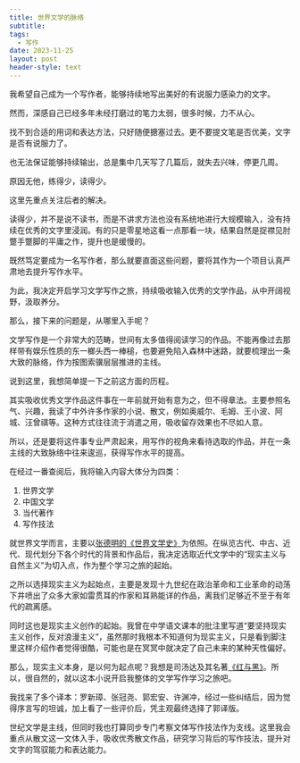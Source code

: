 ```yaml
---
title: 世界文学的脉络
subtitle: 
tags:
  - 写作
date: 2023-11-25
layout: post
header-style: text
---
```


我希望自己成为一个写作者，能够持续地写出美好的有说服力感染力的文字。

然而，深感自己已经多年未经打磨过的笔力太弱，很多时候，力不从心。

找不到合适的用词和表达方法，只好随便搪塞过去。更不要提文笔是否优美，文字是否有说服力了。

也无法保证能够持续输出，总是集中几天写了几篇后，就失去兴味，停更几周。

原因无他，练得少，读得少。

这里先重点关注后者的解决。

读得少，并不是说不读书，而是不讲求方法也没有系统地进行大规模输入，没有持续在优秀的文字里浸润。有的只是零星地这看一点那看一块，结果自然是捉襟见肘蹩手蹩脚的平庸之作，提升也是缓慢的。

既然笃定要成为一名写作者，那么就要直面这些问题，要将其作为一个项目认真严肃地去提升写作水平。

为此，我决定开启学习文学写作之旅，持续吸收输入优秀的文学作品，从中开阔视野，汲取养分。

那么，接下来的问题是，从哪里入手呢？

文学写作是一个非常大的范畴，世间有太多值得阅读学习的作品。不能再像过去那样带有娱乐性质的东一榔头西一棒槌，也要避免陷入森林中迷路，就要梳理出一条大致的脉络，作为按图索骥层层推进的主线。

说到这里，我想简单提一下之前这方面的历程。

其实吸收优秀文学作品这件事在一年前就开始有意为之，但不得章法。主要参照名气、兴趣，我读了中外许多作家的小说、散文，例如奥威尔、毛姆、王小波、阿城、汪曾祺等。这种方式往往流于消遣之用，吸收留存效果也不尽如人意。

所以，还是要将这件事专业严肃起来，用写作的视角来看待选取的作品，并在一条主线的大致脉络中往来逡巡，获得写作水平的提高。

在经过一番查阅后，我将输入内容大体分为四类：
1. 世界文学
2. 中国文学
3. 当代著作
4. 写作技法

就世界文学而言，主要以[张德明的《世界文学史》](https://book.douban.com/subject/30312961/)为依照。在纵览古代、中古、近代、现代划分下各个时代的背景和作品后，我决定选取近代文学中的“现实主义与自然主义”为切入点，作为整个学习之旅的起始。

之所以选择现实主义为起始点，主要是发现十九世纪在政治革命和工业革命的动荡下井喷出了众多大家如雷贯耳的作家和耳熟能详的作品，离我们足够近不至于有年代的疏离感。

同时这也是现实主义创作的起始。我曾在中学语文课本的批注里写道“要坚持现实主义创作，反对浪漫主义”，虽然那时我根本不知道何为现实主义，只是看到脚注里这样介绍作者觉得很酷，可能也是在冥冥中就决定了自己未来的某种天性偏好。

那么，现实主义本身，是以何为起点呢？我想是司汤达及其名著[《红与黑》](https://book.douban.com/subject/5446437/)。所以，很自然的，就以这本小说开启我整体的文学写作学习之旅吧。

我找来了多个译本：罗新璋、张冠尧、郭宏安、许渊冲，经过一些纠结后，因为觉得序言写的坦诚，加上看了一些评价后，凭主观最终选择了郭译版。

世纪文学是主线，但同时我也打算同步专门考察文体写作技法作为支线。这里我会重点从散文这一文体入手，吸收优秀散文作品，研究学习背后的写作技法，提升对文字的驾驭能力和表达能力。